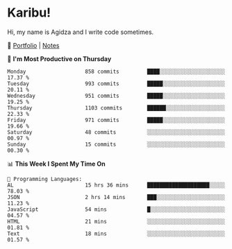 # Karibu!
Hi, my name is Agidza and I write code sometimes.

🫧 [Portfolio](https://lynnagidza.github.io/) | [Notes](https://medium.com/me/stories/public)

<!--START_SECTION:waka-->
📅 **I'm Most Productive on Thursday** 

```text
Monday                   858 commits         ████░░░░░░░░░░░░░░░░░░░░░   17.37 % 
Tuesday                  993 commits         █████░░░░░░░░░░░░░░░░░░░░   20.11 % 
Wednesday                951 commits         █████░░░░░░░░░░░░░░░░░░░░   19.25 % 
Thursday                 1103 commits        ██████░░░░░░░░░░░░░░░░░░░   22.33 % 
Friday                   971 commits         █████░░░░░░░░░░░░░░░░░░░░   19.66 % 
Saturday                 48 commits          ░░░░░░░░░░░░░░░░░░░░░░░░░   00.97 % 
Sunday                   15 commits          ░░░░░░░░░░░░░░░░░░░░░░░░░   00.30 % 
```


📊 **This Week I Spent My Time On** 

```text
💬 Programming Languages: 
AL                       15 hrs 36 mins      ████████████████████░░░░░   78.03 % 
JSON                     2 hrs 14 mins       ███░░░░░░░░░░░░░░░░░░░░░░   11.23 % 
JavaScript               54 mins             █░░░░░░░░░░░░░░░░░░░░░░░░   04.57 % 
HTML                     21 mins             ░░░░░░░░░░░░░░░░░░░░░░░░░   01.81 % 
Text                     18 mins             ░░░░░░░░░░░░░░░░░░░░░░░░░   01.57 % 
```


<!--END_SECTION:waka-->
<!--#### 💟 **Digital Swag**
[![@agidza's Holopin board](https://holopin.me/agidza)](https://holopin.io/@agidza)

